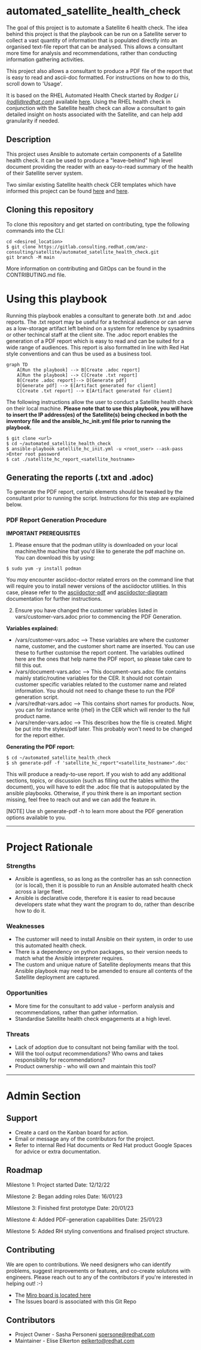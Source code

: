 # automated_satellite_health_check

The goal of this project is to automate a Satellite 6 health check. The idea behind this project is that the playbook can be run on a Satellite server to collect a vast quantity of information that is populated directly into an organised text-file report that can be analysed. This allows a consultant more time for analysis and recommendations, rather than conducting information gathering activities. 

This project also allows a consultant to produce a PDF file of the report that is easy to read and ascii-doc formatted. For instructions on how to do this, scroll down to 'Usage'.

It is based on the RHEL Automated Health Check started by *Rodger Li (rodli@redhat.com)* available [here](https://gitlab.consulting.redhat.com/automated_health_check_crew/rhel).  Using the RHEL health check in conjunction with the Satellite health check can allow a consultant to gain detailed insight on hosts associated with the Satellite, and can help add granularity if needed.


## Description
This project uses Ansible to automate certain components of a Satellite health check. It can be used to produce a "leave-behind" high level document providing the reader with an easy-to-read summary of the health of their Satellite server system.

Two similar existing Satellite health check CER templates which have informed this project can be found [here](https://gitlab.consulting.redhat.com/customer-success/consulting-engagement-reports/client-cers/viavi-satellite-6-healthcheck) and [here](https://gitlab.consulting.redhat.com/customer-success/consulting-engagement-reports/client-cers/asml/2021-01-asml-satellite-healthcheck).


## Cloning this repository
To clone this repository and get started on contributing, type the following commands into the CLI:
```
cd <desired_location>
$ git clone https://gitlab.consulting.redhat.com/anz-consulting/satellite/automated_satellite_health_check.git
git branch -M main
```
More information on contributing and GitOps can be found in the CONTRIBUTING.md file.

# Using this playbook
Running this playbook enables a consultant to generate both .txt and .adoc reports. The .txt report may be useful for a technical audience or can serve as a low-storage artifact left behind on a system for reference by sysadmins or other techincal staff at the client site. The .adoc report enables the generation of a PDF report which is easy to read and can be suited for a wide range of audiences. This report is also formatted in line with Red Hat style conventions and can thus be used as a business tool. 

```mermaid
graph TD
    A[Run the playbook] --> B[Create .adoc report]
    A[Run the playbook] --> C[Create .txt report]
    B[Create .adoc report]--> D[Generate pdf]
    D[Generate pdf] --> E[Artifact generated for client]
    C[Create .txt report] --> E[Artifact generated for client]
```
The following instructions allow the user to conduct a Satellite health check on their local machine. **Please note that to use this playbook, you will have to insert the IP address(es) of the Satellite(s) being checked in both the inventory file and the ansible_hc_init.yml file prior to running the playbook.**

```
$ git clone <url>
$ cd ~/automated_satellite_health_check
$ ansible-playbook satellite_hc_init.yml -u <root_user> --ask-pass
>Enter root password
$ cat ./satellite_hc_report_<satellite_hostname>

```

## Generating the reports (.txt and .adoc)

To generate the PDF report, certain elements should be tweaked by the consultant prior to running the script. Instructions for this step are explained below.

### PDF Report Generation Procedure

**IMPORTANT PREREQUISITES**

1. Please ensure that the podman utility is downloaded on your local machine/the machine that you'd like to generate the pdf machine on. You can download this by using:

```
$ sudo yum -y install podman
```
You *may* encounter asciidoc-doctor related errors on the command line that will require you to install newer versions of the asciidoctor utilities. In this case, please refer to the [asciidoctor-pdf](https://github.com/asciidoctor/asciidoctor-pdf) and [asciidoctor-diagram](https://docs.asciidoctor.org/diagram-extension/latest/) documentation for further instructions.


2. Ensure you have changed the customer variables listed in vars/customer-vars.adoc prior to commencing the PDF Generation.

**Variables explained:**
- /vars/customer-vars.adoc --> These variables are where the customer name, customer, and the customer short name are inserted. You can use these to further customise the report content. The variables outlined here are the ones that help name the PDF report, so please take care to fill this out.
- /vars/document-vars.adoc --> This document-vars.adoc file contains mainly static/routine variables for the CER. It should not contain customer specific variables related to the customer name and related information. You should not need to change these to run the PDF generation script.
- /vars/redhat-vars.adoc --> This contains short names for products. Now, you can for instance write {rhel} in the CER which will render to the full product name. 
- /vars/render-vars.adoc --> This describes how the file is created. Might be put into the styles/pdf later. This probably won't need to be changed for the report either.

**Generating the PDF report:**
```
$ cd ~/automated_satellite_health_check
$ sh generate-pdf -f 'satellite_hc_report"<satellite_hostname>".doc'
```
This will produce a ready-to-use report. If you wish to add any additional sections, topics, or discussion (such as filling out the tables within the document), you will have to edit the .adoc file that is autopopulated by the ansible playbooks. Otherwise, if you think there is an important section missing, feel free to reach out and we can add the feature in.

[NOTE] Use sh generate-pdf -h to learn more about the PDF generation options available to you.

*******

# Project Rationale
### Strengths
- Ansible is agentless, so as long as the controller has an ssh connection (or is local), then it is possible to run an Ansible automated health check across a large fleet.
- Ansible is declarative code, therefore it is easier to read because developers state what they want the program to do, rather than describe how to do it.

### Weaknesses
- The customer will need to install Ansible on their system, in order to use this automated health check.
- There is a dependency on python packages, so their version needs to match what the Ansible interpreter requires.
- The custom and unique nature of Satellite deployments means that this Ansible playbook may need to be amended to ensure all contents of the Satellite deployment are captured.

### Opportunities
- More time for the consultant to add value - perform analysis and recommendations, rather than gather information.
- Standardise Satellite health check engagements at a high level.

### Threats
- Lack of adoption due to consultant not being familiar with the tool.
- Will the tool output recommendations? Who owns and takes responsibility for recommendations?
- Product ownership - who will own and maintain this tool?


*******
# Admin Section

## Support
- Create a card on the Kanban board for action.
- Email or message any of the contributors for the project.
- Refer to internal Red Hat documents or Red Hat product Google Spaces for advice or extra documentation.

## Roadmap

Milestone 1: Project started
Date: 12/12/22

Milestone 2: Began adding roles
Date: 16/01/23

Milestone 3: Finished first prototype
Date: 20/01/23

Milestone 4: Added PDF-generation capabilities
Date: 25/01/23

Milestone 5: Added RH styling conventions and finalised project structure.

## Contributing
We are open to contributions. 
We need designers who can identify problems, suggest improvements or features, and co-create solutions with engineers. Please reach out to any of the contributors if you're interested in helping out! :-)
- The [Miro board is located here](https://miro.com/app/board/uXjVNFNa3RM=/)
- The Issues board is associated with this Git Repo


## Contributors
- Project Owner - Sasha Personeni spersone@redhat.com
- Maintainer - Elise Elkerton eelkerto@redhat.com

